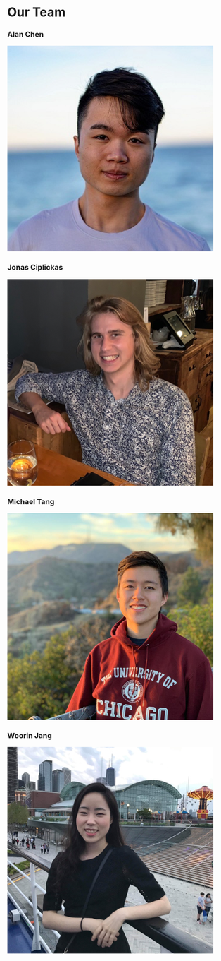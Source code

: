 # Our Team

### Alan Chen
![alan](./alan.png)



### Jonas Ciplickas
![jonas](./jonas.png)



### Michael Tang
![michael](./michael.png)



### Woorin Jang
![woorin](./woorin.png)

